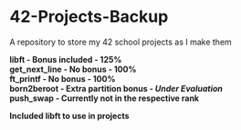 # 42-Projects-Backup
A repository to store my 42 school projects as I make them

**libft - Bonus included - 125%**  
**get_next_line - No bonus - 100%**  
**ft_printf - No bonus - 100%**  
**born2beroot - Extra partition bonus - *Under Evaluation***  
**push_swap - Currently not in the respective rank**  

**Included libft to use in projects**  
